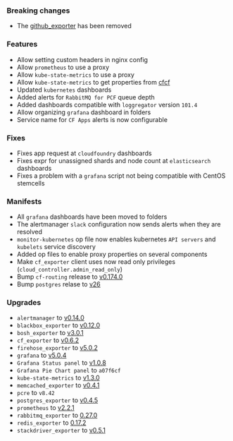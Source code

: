 ### Breaking changes

* The [github_exporter](https://github.com/infinityworks/github-exporter) has been removed

### Features

* Allow setting custom headers in nginx config
* Allow `prometheus` to use a proxy
* Allow `kube-state-metrics` to use a proxy
* Allow `kube-state-metrics` to get properties from [cfcf](https://docs-cfcr.cfapps.io/)
* Updated `kubernetes` dashboards
* Added alerts for `RabbitMQ for PCF` queue depth
* Added dashboards compatible with `loggregator` version `101.4`
* Allow organizing `grafana` dashboard in folders
* Service name for `CF Apps` alerts is now configurable

### Fixes

* Fixes app request at `cloudfoundry` dashboards
* Fixes expr for unassigned shards and node count at `elasticsearch` dashboards
* Fixes a problem with a `grafana` script not being compatible with CentOS stemcells

### Manifests

* All `grafana` dashboards have been moved to folders
* The alertmanager `slack` configuration now sends alerts when they are resolved
* `monitor-kubernetes` op file now enables kubernetes `API servers` and `kubelets` service discovery
* Added op files to enable proxy properties on several components
* Make `cf_exporter` client uses now read only privileges (`cloud_controller.admin_read_only`)
* Bump `cf-routing` release to [v0.174.0](https://github.com/cloudfoundry/routing-release/releases/tag/0.174.0)
* Bump `postgres` relase to [v26](https://github.com/cloudfoundry/postgres-release/releases/tag/v26)

### Upgrades

* `alertmanager` to [v0.14.0](https://github.com/prometheus/alertmanager/releases/tag/v0.14.0)
* `blackbox_exporter` to [v0.12.0](https://github.com/prometheus/blackbox_exporter/releases/tag/v0.12.0)
* `bosh_exporter` to [v3.0.1](https://github.com/bosh-prometheus/bosh_exporter/releases/tag/v3.0.1)
* `cf_exporter` to [v0.6.2](https://github.com/bosh-prometheus/cf_exporter/releases/tag/v0.6.2)
* `firehose_exporter` to [v5.0.2](https://github.com/bosh-prometheus/firehose_exporter/releases/tag/v5.0.2)
* `grafana` to [v5.0.4](https://github.com/grafana/grafana/releases/tag/v5.0.4)
* `Grafana Status panel` to [v1.0.8](https://github.com/Vonage/Grafana_Status_panel/releases/tag/1.0.8)
* `Grafana Pie Chart panel` to `a07f6cf`
* `kube-state-metrics` to [v1.3.0](https://github.com/kubernetes/kube-state-metrics/releases/tag/v1.3.0)
* `memcached_exporter` to [v0.4.1](https://github.com/prometheus/memcached_exporter/releases/tag/v0.4.1)
* `pcre` to `v8.42`
* `postgres_exporter` to [v0.4.5](https://github.com/wrouesnel/postgres_exporter/releases/tag/v0.4.5)
* `prometheus` to [v2.2.1](https://github.com/prometheus/prometheus/releases/tag/v2.2.1)
* `rabbitmq_exporter` to [0.27.0](https://github.com/kbudde/rabbitmq_exporter/releases/tag/v0.27.0)
* `redis_exporter` to [0.17.2](https://github.com/oliver006/redis_exporter/releases/tag/v0.17.2)
* `stackdriver_exporter` to [v0.5.1](https://github.com/frodenas/stackdriver_exporter/releases/tag/v0.5.1)
